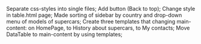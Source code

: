 Separate css-styles into single files;
Add button (Back to top);
Change style in table.html page;
Made sorting of sidebar by country and drop-down menu of models of supercars;
Create three templates that changing main-content: on HomePage, to History about supercars, to My contacts;
Move DataTable to main-content by using templates;
